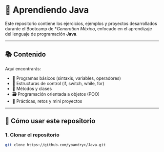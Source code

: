 # 🧠 Aprendiendo Java 

Este repositorio contiene los ejercicios, ejemplos y proyectos desarrollados durante el Bootcamp de **Generation México*, enfocado en el aprendizaje del lenguaje de programación **Java**.

---

## 📚 Contenido

Aquí encontrarás:

- 📝 Programas básicos (sintaxis, variables, operadores)
- 🔁 Estructuras de control (if, switch, while, for)
- 🧩 Métodos y clases
- 🗃️ Programación orientada a objetos (POO)
- 🧪 Prácticas, retos y mini proyectos

---

## 🚀 Cómo usar este repositorio

### 1. Clonar el repositorio

```bash
git clone https://github.com/yoandryc/Java.git
